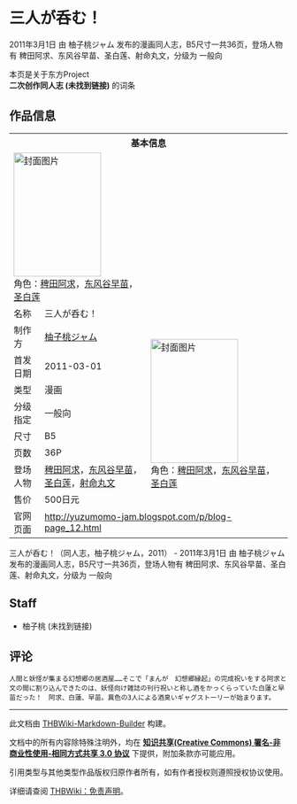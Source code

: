 # 三人が呑む！

<!-- source html: G:\repos\THBWiki-Markdown-Builder\THBWikiMarkdown\Temp\main\4\4f\ns0%3A%E4%B8%89%E4%BA%BA%E3%81%8C%E5%91%91%E3%82%80%EF%BC%81.html -->

2011年3月1日 由 柚子桃ジャム  发布的漫画同人志，B5尺寸一共36页，登场人物有 稗田阿求、东风谷早苗、圣白莲、射命丸文，分级为 一般向

本页是关于东方Project  
 **二次创作同人志 (未找到链接)** 的词条

## 作品信息

<table><tbody><tr><th colspan="3">基本信息</th></tr><tr><td class="cover-artwork-mobile" colspan="2"><a href="./文件-三人が呑む！封面.png.md" class="image" title="封面图片"><img alt="封面图片" src="https://upload.thwiki.cc/thumb/b/b3/%E4%B8%89%E4%BA%BA%E3%81%8C%E5%91%91%E3%82%80%EF%BC%81%E5%B0%81%E9%9D%A2.png/158px-%E4%B8%89%E4%BA%BA%E3%81%8C%E5%91%91%E3%82%80%EF%BC%81%E5%B0%81%E9%9D%A2.png" decoding="async" loading="lazy" width="158" height="224" srcset="https://upload.thwiki.cc/thumb/b/b3/%E4%B8%89%E4%BA%BA%E3%81%8C%E5%91%91%E3%82%80%EF%BC%81%E5%B0%81%E9%9D%A2.png/238px-%E4%B8%89%E4%BA%BA%E3%81%8C%E5%91%91%E3%82%80%EF%BC%81%E5%B0%81%E9%9D%A2.png 1.5x, https://upload.thwiki.cc/thumb/b/b3/%E4%B8%89%E4%BA%BA%E3%81%8C%E5%91%91%E3%82%80%EF%BC%81%E5%B0%81%E9%9D%A2.png/317px-%E4%B8%89%E4%BA%BA%E3%81%8C%E5%91%91%E3%82%80%EF%BC%81%E5%B0%81%E9%9D%A2.png 2x" data-file-width="800" data-file-height="1130"></a><div class="cover-char">角色：<a href="./稗田阿求.md" title="稗田阿求">稗田阿求</a>，<a href="./东风谷早苗.md" title="东风谷早苗">东风谷早苗</a>，<a href="./圣白莲.md" title="圣白莲">圣白莲</a></div></td>
</tr><tr><td class="label">名称</td><td colspan="2"> 三人が呑む！ </td></tr><tr><td class="label">制作方</td><td><a href="./柚子桃ジャム.md" title="柚子桃ジャム">柚子桃ジャム</a></td><td class="cover-artwork" rowspan="8" style="min-width:224px;"><a href="./文件-三人が呑む！封面.png.md" class="image" title="封面图片"><img alt="封面图片" src="https://upload.thwiki.cc/thumb/b/b3/%E4%B8%89%E4%BA%BA%E3%81%8C%E5%91%91%E3%82%80%EF%BC%81%E5%B0%81%E9%9D%A2.png/158px-%E4%B8%89%E4%BA%BA%E3%81%8C%E5%91%91%E3%82%80%EF%BC%81%E5%B0%81%E9%9D%A2.png" decoding="async" loading="lazy" width="158" height="224" srcset="https://upload.thwiki.cc/thumb/b/b3/%E4%B8%89%E4%BA%BA%E3%81%8C%E5%91%91%E3%82%80%EF%BC%81%E5%B0%81%E9%9D%A2.png/238px-%E4%B8%89%E4%BA%BA%E3%81%8C%E5%91%91%E3%82%80%EF%BC%81%E5%B0%81%E9%9D%A2.png 1.5x, https://upload.thwiki.cc/thumb/b/b3/%E4%B8%89%E4%BA%BA%E3%81%8C%E5%91%91%E3%82%80%EF%BC%81%E5%B0%81%E9%9D%A2.png/317px-%E4%B8%89%E4%BA%BA%E3%81%8C%E5%91%91%E3%82%80%EF%BC%81%E5%B0%81%E9%9D%A2.png 2x" data-file-width="800" data-file-height="1130"></a><div class="cover-char">角色：<a href="./稗田阿求.md" title="稗田阿求">稗田阿求</a>，<a href="./东风谷早苗.md" title="东风谷早苗">东风谷早苗</a>，<a href="./圣白莲.md" title="圣白莲">圣白莲</a></div></td>
</tr><tr><td class="label">首发日期</td><td>2011-03-01</td></tr><tr><td class="label">类型</td><td>漫画</td></tr><tr><td class="label">分级指定</td><td>一般向</td></tr><tr><td class="label">尺寸</td><td>B5</td></tr><tr><td class="label">页数</td><td>36P</td></tr><tr><td class="label">登场人物</td><td><a href="./稗田阿求.md" title="稗田阿求">稗田阿求</a>，<a href="./东风谷早苗.md" title="东风谷早苗">东风谷早苗</a>，<a href="./圣白莲.md" title="圣白莲">圣白莲</a>，<a href="./射命丸文.md" title="射命丸文">射命丸文</a></td></tr><tr><td class="label">售价</td><td>500日元</td></tr>
<tr><td class="label">官网页面</td><td colspan="2"><a rel="nofollow" class="external free" href="http://yuzumomo-jam.blogspot.com/p/blog-page_12.html">http://yuzumomo-jam.blogspot.com/p/blog-page_12.html</a></td></tr></tbody></table>

三人が呑む！（同人志，柚子桃ジャム，2011） - 2011年3月1日 由 柚子桃ジャム  发布的漫画同人志，B5尺寸一共36页，登场人物有 稗田阿求、东风谷早苗、圣白莲、射命丸文，分级为 一般向

## Staff
- 柚子桃 (未找到链接)


## 评论
```
人間と妖怪が集まる幻想郷の居酒屋……そこで「まんが　幻想郷縁起」の完成祝いをする阿求と文の間に割り込んできたのは、妖怪向け雑誌の刊行祝いと称し酒をかっくらっていた白蓮と早苗だった！　阿求、白蓮、早苗。異色の3人による酒臭いギャグストーリーが始まります。
```

  
  

  





---

此文档由 [THBWiki-Markdown-Builder](https://github.com/Delsin-Yu/THBWiki-Markdown-Builder) 构建。

文档中的所有内容除特殊注明外，均在 [**知识共享(Creative Commons) 署名-非商业性使用-相同方式共享 3.0 协议**](https://creativecommons.org/licenses/by-sa/3.0/deed.zh-hans) 下提供，附加条款亦可能应用。

引用类型与其他类型作品版权归原作者所有，如有作者授权则遵照授权协议使用。

详细请查阅 [THBWiki：免责声明](https://thbwiki.cc/THBWiki:%E5%85%8D%E8%B4%A3%E5%A3%B0%E6%98%8E)。

